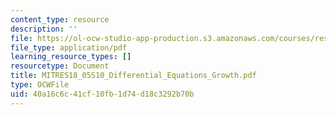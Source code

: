 ```yaml
---
content_type: resource
description: ''
file: https://ol-ocw-studio-app-production.s3.amazonaws.com/courses/res-18-005-highlights-of-calculus-spring-2010/40a16c6c41cf10fb1d74d18c3292b70b_MITRES18_05S10_Differential_Equations_Growth.pdf
file_type: application/pdf
learning_resource_types: []
resourcetype: Document
title: MITRES18_05S10_Differential_Equations_Growth.pdf
type: OCWFile
uid: 40a16c6c-41cf-10fb-1d74-d18c3292b70b
---
```

